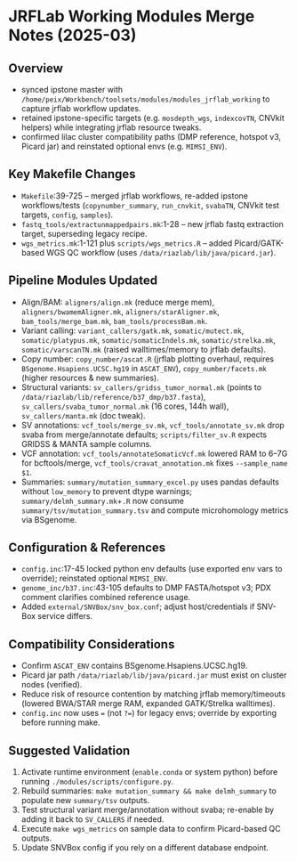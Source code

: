 # JRFLab Working Modules Merge Notes (2025-03)

## Overview
- synced ipstone master with `/home/peix/Workbench/toolsets/modules/modules_jrflab_working` to capture jrflab workflow updates.
- retained ipstone-specific targets (e.g. `mosdepth_wgs`, `indexcovTN`, CNVkit helpers) while integrating jrflab resource tweaks.
- confirmed lilac cluster compatibility paths (DMP reference, hotspot v3, Picard jar) and reinstated optional envs (e.g. `MIMSI_ENV`).

## Key Makefile Changes
- `Makefile`:39-725 – merged jrflab workflows, re-added ipstone workflows/tests (`copynumber_summary`, `run_cnvkit`, `svabaTN`, CNVkit test targets, `config`, `samples`).
- `fastq_tools/extractunmappedpairs.mk`:1-28 – new jrflab fastq extraction target, superseding legacy recipe.
- `wgs_metrics.mk`:1-121 plus `scripts/wgs_metrics.R` – added Picard/GATK-based WGS QC workflow (uses `/data/riazlab/lib/java/picard.jar`).

## Pipeline Modules Updated
- Align/BAM: `aligners/align.mk` (reduce merge mem), `aligners/bwamemAligner.mk`, `aligners/starAligner.mk`, `bam_tools/merge_bam.mk`, `bam_tools/processBam.mk`.
- Variant calling: `variant_callers/gatk.mk`, `somatic/mutect.mk`, `somatic/platypus.mk`, `somatic/somaticIndels.mk`, `somatic/strelka.mk`, `somatic/varscanTN.mk` (raised walltimes/memory to jrflab defaults).
- Copy number: `copy_number/ascat.R` (jrflab plotting overhaul, requires `BSgenome.Hsapiens.UCSC.hg19` in `ASCAT_ENV`), `copy_number/facets.mk` (higher resources & new summaries).
- Structural variants: `sv_callers/gridss_tumor_normal.mk` (points to `/data/riazlab/lib/reference/b37_dmp/b37.fasta`), `sv_callers/svaba_tumor_normal.mk` (16 cores, 144h wall), `sv_callers/manta.mk` (doc tweak).
- SV annotations: `vcf_tools/merge_sv.mk`, `vcf_tools/annotate_sv.mk` drop svaba from merge/annotate defaults; `scripts/filter_sv.R` expects GRIDSS & MANTA sample columns.
- VCF annotation: `vcf_tools/annotateSomaticVcf.mk` lowered RAM to 6–7G for bcftools/merge, `vcf_tools/cravat_annotation.mk` fixes `--sample_name $1`.
- Summaries: `summary/mutation_summary_excel.py` uses pandas defaults without `low_memory` to prevent dtype warnings; `summary/delmh_summary.mk`+`.R` now consume `summary/tsv/mutation_summary.tsv` and compute microhomology metrics via BSgenome.

## Configuration & References
- `config.inc`:17-45 locked python env defaults (use exported env vars to override); reinstated optional `MIMSI_ENV`.
- `genome_inc/b37.inc`:43-105 defaults to DMP FASTA/hotspot v3; PDX comment clarifies combined reference usage.
- Added `external/SNVBox/snv_box.conf`; adjust host/credentials if SNV-Box service differs.

## Compatibility Considerations
- Confirm `ASCAT_ENV` contains BSgenome.Hsapiens.UCSC.hg19.
- Picard jar path `/data/riazlab/lib/java/picard.jar` must exist on cluster nodes (verified).
- Reduce risk of resource contention by matching jrflab memory/timeouts (lowered BWA/STAR merge RAM, expanded GATK/Strelka walltimes).
- `config.inc` now uses `=` (not `?=`) for legacy envs; override by exporting before running make.

## Suggested Validation
1. Activate runtime environment (`enable.conda` or system python) before running `./modules/scripts/configure.py`.
2. Rebuild summaries: `make mutation_summary && make delmh_summary` to populate new `summary/tsv` outputs.
3. Test structural variant merge/annotation without svaba; re-enable by adding it back to `SV_CALLERS` if needed.
4. Execute `make wgs_metrics` on sample data to confirm Picard-based QC outputs.
5. Update SNVBox config if you rely on a different database endpoint.

